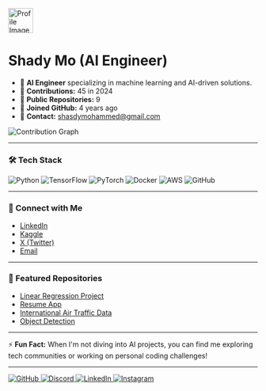 <img src="https://imagizer.imageshack.com/img924/8048/OgGboy.jpg" width="50" alt="Profile Image"/>

# Shady Mo (AI Engineer)

- 🔹 **AI Engineer** specializing in machine learning and AI-driven solutions.
- 🔹 **Contributions:** 45 in 2024
- 🔹 **Public Repositories:** 9
- 🔹 **Joined GitHub:** 4 years ago
- 🔹 **Contact:** [shasdymohammed@gmail.com](mailto:shasdymohammed@gmail.com)

![Contribution Graph](https://github-readme-stats.vercel.app/api?username=shady-mo20&show_icons=true&theme=dark&count_private=true)

---

### 🛠️ Tech Stack
<p align="left">
  <img src="https://img.shields.io/badge/Python-3670A0?style=for-the-badge&logo=python&logoColor=ffdd54" alt="Python"/>
  <img src="https://img.shields.io/badge/TensorFlow-FF6F00?style=for-the-badge&logo=tensorflow&logoColor=white" alt="TensorFlow"/>
  <img src="https://img.shields.io/badge/PyTorch-EE4C2C?style=for-the-badge&logo=pytorch&logoColor=white" alt="PyTorch"/>
  <img src="https://img.shields.io/badge/Docker-2496ED?style=for-the-badge&logo=docker&logoColor=white" alt="Docker"/>
  <img src="https://img.shields.io/badge/AWS-232F3E?style=for-the-badge&logo=amazon-aws&logoColor=white" alt="AWS"/>
  <img src="https://img.shields.io/badge/GitHub-181717?style=for-the-badge&logo=github&logoColor=white" alt="GitHub"/>
</p>

---

### 🔗 Connect with Me
- [LinkedIn](https://www.linkedin.com/in/engshady-mohamed-842b93173/)
- [Kaggle](https://www.kaggle.com/shadymohammed205/code)
- [X (Twitter)](https://x.com/shady_en102)
- [Email](mailto:shasdymohammed@gmail.com)

---

### 📌 Featured Repositories
- [Linear Regression Project](https://github.com/shady-mo20/linear_regression_project)
- [Resume App](https://github.com/shady-mo20/ResumeApp)
- [International Air Traffic Data](https://github.com/shady-mo20/International-Air-Traffic-data)
- [Object Detection](https://github.com/shady-mo20/Object-Detection)

---

⚡ **Fun Fact:** When I'm not diving into AI projects, you can find me exploring tech communities or working on personal coding challenges!

---

<p align="left">
  <a href="https://github.com/shady-mo20" target="_blank">
    <img src="https://img.icons8.com/ios-glyphs/30/000000/github.png" alt="GitHub"/>
  </a>
  <a href="https://discord.com" target="_blank">
    <img src="https://img.icons8.com/ios-glyphs/30/000000/discord-logo.png" alt="Discord"/>
  </a>
  <a href="https://www.linkedin.com/in/engshady-mohamed-842b93173/" target="_blank">
    <img src="https://img.icons8.com/ios-glyphs/30/000000/linkedin.png" alt="LinkedIn"/>
  </a>
  <a href="https://www.instagram.com" target="_blank">
    <img src="https://img.icons8.com/ios-glyphs/30/000000/instagram-new.png" alt="Instagram"/>
  </a>
</p>

